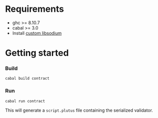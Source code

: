 # Requirements

- ghc >= 8.10.7
- cabal >= 3.0
- Install
  [custom libsodium](https://developers.cardano.org/docs/get-started/installing-cardano-node/#downloading--compiling)

# Getting started

### Build

```
cabal build contract
```

### Run

```
cabal run contract
```

This will generate a `script.plutus` file containing the serialized validator.
